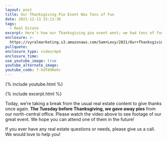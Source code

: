 ```yaml
---
layout: post
title: Our Thanksgiving Pie Event Was Tons of Fun
date: 2021-12-13 15:13:36
tags:
  - Real Estate
excerpt: Here’s how our Thanksgiving pie event went; we had tons of fun!
enclosure: >-
  https://vyralmarketing.s3.amazonaws.com/Sam+Levy/2021/Our+Thanksgiving+Pie+Event+Was+Tons+of+Fun.mp4
pullquote:
enclosure_type: video/mp4
enclosure_time:
use_youtube_image: true
youtube_alternate_image:
youtube_code: 7-kdT89Hekc
---
```

{% include youtube.html %}

{% include excerpt.html %}

Today, we’re taking a break from the usual real estate content to give thanks once again. **The Tuesday before Thanksgiving, we gave away pies** from our north-central office. Please watch the video above to see footage of our great event. We hope you can attend one of them in the future\!

If you ever have any real estate questions or needs, please give us a call. We would love to help you\!

